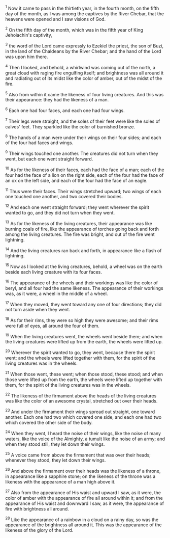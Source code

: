 <sup>1</sup> 
Now it came to pass in the thirtieth year, in the fourth month, on the fifth day of the month, as I was among the captives by the River Chebar, that the heavens were opened and I saw visions of God. 

<sup>2</sup> 
On the fifth day of the month, which was in the fifth year of King Jehoiachin's captivity, 

<sup>3</sup> 
the word of the Lord came expressly to Ezekiel the priest, the son of Buzi, in the land of the Chaldeans by the River Chebar; and the hand of the Lord was upon him there. 

<sup>4</sup> 
Then I looked, and behold, a whirlwind was coming out of the north, a great cloud with raging fire engulfing itself; and brightness was all around it and radiating out of its midst like the color of amber, out of the midst of the fire. 

<sup>5</sup> 
Also from within it came the likeness of four living creatures. And this was their appearance: they had the likeness of a man. 

<sup>6</sup> 
Each one had four faces, and each one had four wings. 

<sup>7</sup> 
Their legs were straight, and the soles of their feet were like the soles of calves' feet. They sparkled like the color of burnished bronze. 

<sup>8</sup> 
The hands of a man were under their wings on their four sides; and each of the four had faces and wings. 

<sup>9</sup> 
Their wings touched one another. The creatures did not turn when they went, but each one went straight forward. 

<sup>10</sup> 
As for the likeness of their faces, each had the face of a man; each of the four had the face of a lion on the right side, each of the four had the face of an ox on the left side, and each of the four had the face of an eagle. 

<sup>11</sup> 
Thus were their faces. Their wings stretched upward; two wings of each one touched one another, and two covered their bodies. 

<sup>12</sup> 
And each one went straight forward; they went wherever the spirit wanted to go, and they did not turn when they went. 

<sup>13</sup> 
As for the likeness of the living creatures, their appearance was like burning coals of fire, like the appearance of torches going back and forth among the living creatures. The fire was bright, and out of the fire went lightning. 

<sup>14</sup> 
And the living creatures ran back and forth, in appearance like a flash of lightning. 

<sup>15</sup> 
Now as I looked at the living creatures, behold, a wheel was on the earth beside each living creature with its four faces. 

<sup>16</sup> 
The appearance of the wheels and their workings was like the color of beryl, and all four had the same likeness. The appearance of their workings was, as it were, a wheel in the middle of a wheel. 

<sup>17</sup> 
When they moved, they went toward any one of four directions; they did not turn aside when they went. 

<sup>18</sup> 
As for their rims, they were so high they were awesome; and their rims were full of eyes, all around the four of them. 

<sup>19</sup> 
When the living creatures went, the wheels went beside them; and when the living creatures were lifted up from the earth, the wheels were lifted up. 

<sup>20</sup> 
Wherever the spirit wanted to go, they went, because there the spirit went; and the wheels were lifted together with them, for the spirit of the living creatures was in the wheels. 

<sup>21</sup> 
When those went, these went; when those stood, these stood; and when those were lifted up from the earth, the wheels were lifted up together with them, for the spirit of the living creatures was in the wheels. 

<sup>22</sup> 
The likeness of the firmament above the heads of the living creatures was like the color of an awesome crystal, stretched out over their heads. 

<sup>23</sup> 
And under the firmament their wings spread out straight, one toward another. Each one had two which covered one side, and each one had two which covered the other side of the body. 

<sup>24</sup> 
When they went, I heard the noise of their wings, like the noise of many waters, like the voice of the Almighty, a tumult like the noise of an army; and when they stood still, they let down their wings. 

<sup>25</sup> 
A voice came from above the firmament that was over their heads; whenever they stood, they let down their wings. 

<sup>26</sup> 
And above the firmament over their heads was the likeness of a throne, in appearance like a sapphire stone; on the likeness of the throne was a likeness with the appearance of a man high above it. 

<sup>27</sup> 
Also from the appearance of His waist and upward I saw, as it were, the color of amber with the appearance of fire all around within it; and from the appearance of His waist and downward I saw, as it were, the appearance of fire with brightness all around. 

<sup>28</sup> 
Like the appearance of a rainbow in a cloud on a rainy day, so was the appearance of the brightness all around it. This was the appearance of the likeness of the glory of the Lord.